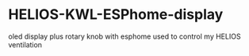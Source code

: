 # HELIOS-KWL-ESPhome-display
oled display plus rotary knob with esphome used to control my HELIOS ventilation
